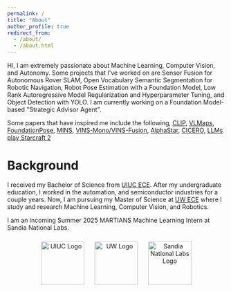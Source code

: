 ```yaml
---
permalink: /
title: "About"
author_profile: true
redirect_from: 
  - /about/
  - /about.html
---
```


Hi, I am extremely passionate about Machine Learning, Computer Vision, and Autonomy. Some projects that I've worked on are Sensor Fusion for Autonomous Rover SLAM, Open Vocabulary Semantic Segmentation for Robotic Navigation, Robot Pose Estimation with a Foundation Model, Low Rank Autoregressive Model Regularization and Hyperparameter Tuning, and Object Detection with YOLO. I am currently working on a Foundation Model-based "Strategic Advisor Agent". 

Some papers that have inspired me include the following, [CLIP](https://arxiv.org/abs/2103.00020), 
[VLMaps](https://arxiv.org/pdf/2210.05714), [FoundationPose](https://nvlabs.github.io/FoundationPose/), [MINS](https://arxiv.org/abs/2309.15390), [VINS-Mono/VINS-Fusion](https://ieeexplore.ieee.org/document/8421746), [AlphaStar](https://arxiv.org/pdf/2308.03526), 
[CICERO](https://www.science.org/doi/10.1126/science.ade9097), [LLMs play Starcraft 2](https://arxiv.org/abs/2312.11865)


Background
======
I received my Bachelor of Science from [UIUC ECE](https://ece.illinois.edu/). After my undergraduate education, I worked 
in the automation, and semiconductor industries for a couple years. Now, I am pursuing my Master of Science at [UW ECE](https://www.ece.uw.edu/) where I study and research Machine Learning, Computer Vision, and Robotics.

I am an incoming Summer 2025 MARTIANS Machine Learning Intern at Sandia National Labs.

<p align="center">
  <img src="/assets/images/uiuc_logo.png" alt="UIUC Logo" width="100" style="margin: 10px;">
  <img src="/assets/images/uw_logo.png" alt="UW Logo" width="100" style="margin: 10px;">
  <img src="/assets/images/sandia_logo.png" alt="Sandia National Labs Logo" width="100" style="margin: 10px;">
</p>